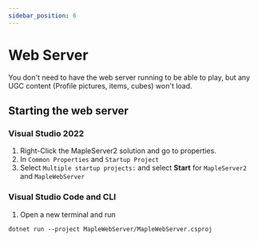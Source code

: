 ```yaml
---
sidebar_position: 6
---
```


# Web Server

You don't need to have the web server running to be able to play, but any UGC content (Profile pictures, items, cubes) won't load.

## Starting the web server

### Visual Studio 2022

1. Right-Click the MapleServer2 solution and go to properties.
1. In `Common Properties` and `Startup Project`
1. Select `Multiple startup projects:` and select **Start** for `MapleServer2` and `MapleWebServer`

### Visual Studio Code and CLI

1. Open a new terminal and run

```txt
dotnet run --project MapleWebServer/MapleWebServer.csproj
```
